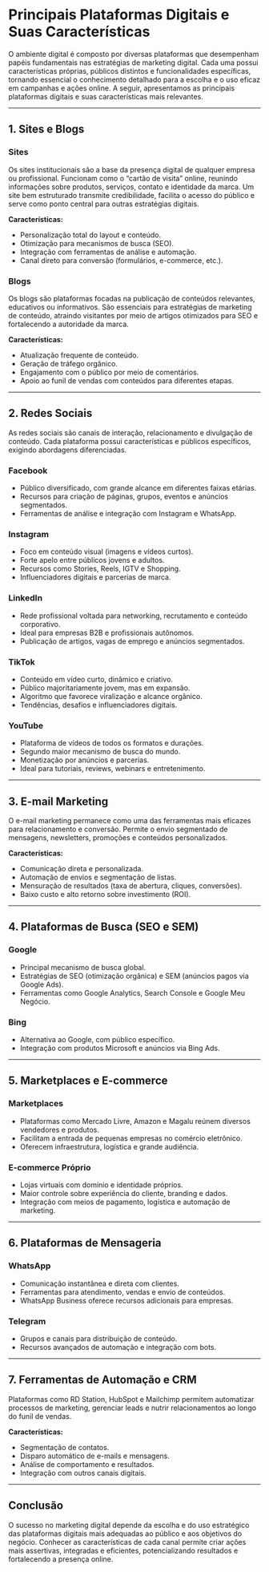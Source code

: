 
# Principais Plataformas Digitais e Suas Características

O ambiente digital é composto por diversas plataformas que desempenham papéis fundamentais nas estratégias de marketing digital. Cada uma possui características próprias, públicos distintos e funcionalidades específicas, tornando essencial o conhecimento detalhado para a escolha e o uso eficaz em campanhas e ações online. A seguir, apresentamos as principais plataformas digitais e suas características mais relevantes.

---

## 1. **Sites e Blogs**

### **Sites**
Os sites institucionais são a base da presença digital de qualquer empresa ou profissional. Funcionam como o “cartão de visita” online, reunindo informações sobre produtos, serviços, contato e identidade da marca. Um site bem estruturado transmite credibilidade, facilita o acesso do público e serve como ponto central para outras estratégias digitais.

**Características:**
- Personalização total do layout e conteúdo.
- Otimização para mecanismos de busca (SEO).
- Integração com ferramentas de análise e automação.
- Canal direto para conversão (formulários, e-commerce, etc.).

### **Blogs**
Os blogs são plataformas focadas na publicação de conteúdos relevantes, educativos ou informativos. São essenciais para estratégias de marketing de conteúdo, atraindo visitantes por meio de artigos otimizados para SEO e fortalecendo a autoridade da marca.

**Características:**
- Atualização frequente de conteúdo.
- Geração de tráfego orgânico.
- Engajamento com o público por meio de comentários.
- Apoio ao funil de vendas com conteúdos para diferentes etapas.

---

## 2. **Redes Sociais**

As redes sociais são canais de interação, relacionamento e divulgação de conteúdo. Cada plataforma possui características e públicos específicos, exigindo abordagens diferenciadas.

### **Facebook**
- Público diversificado, com grande alcance em diferentes faixas etárias.
- Recursos para criação de páginas, grupos, eventos e anúncios segmentados.
- Ferramentas de análise e integração com Instagram e WhatsApp.

### **Instagram**
- Foco em conteúdo visual (imagens e vídeos curtos).
- Forte apelo entre públicos jovens e adultos.
- Recursos como Stories, Reels, IGTV e Shopping.
- Influenciadores digitais e parcerias de marca.

### **LinkedIn**
- Rede profissional voltada para networking, recrutamento e conteúdo corporativo.
- Ideal para empresas B2B e profissionais autônomos.
- Publicação de artigos, vagas de emprego e anúncios segmentados.

### **TikTok**
- Conteúdo em vídeo curto, dinâmico e criativo.
- Público majoritariamente jovem, mas em expansão.
- Algoritmo que favorece viralização e alcance orgânico.
- Tendências, desafios e influenciadores digitais.

### **YouTube**
- Plataforma de vídeos de todos os formatos e durações.
- Segundo maior mecanismo de busca do mundo.
- Monetização por anúncios e parcerias.
- Ideal para tutoriais, reviews, webinars e entretenimento.

---

## 3. **E-mail Marketing**

O e-mail marketing permanece como uma das ferramentas mais eficazes para relacionamento e conversão. Permite o envio segmentado de mensagens, newsletters, promoções e conteúdos personalizados.

**Características:**
- Comunicação direta e personalizada.
- Automação de envios e segmentação de listas.
- Mensuração de resultados (taxa de abertura, cliques, conversões).
- Baixo custo e alto retorno sobre investimento (ROI).

---

## 4. **Plataformas de Busca (SEO e SEM)**

### **Google**
- Principal mecanismo de busca global.
- Estratégias de SEO (otimização orgânica) e SEM (anúncios pagos via Google Ads).
- Ferramentas como Google Analytics, Search Console e Google Meu Negócio.

### **Bing**
- Alternativa ao Google, com público específico.
- Integração com produtos Microsoft e anúncios via Bing Ads.

---

## 5. **Marketplaces e E-commerce**

### **Marketplaces**
- Plataformas como Mercado Livre, Amazon e Magalu reúnem diversos vendedores e produtos.
- Facilitam a entrada de pequenas empresas no comércio eletrônico.
- Oferecem infraestrutura, logística e grande audiência.

### **E-commerce Próprio**
- Lojas virtuais com domínio e identidade próprios.
- Maior controle sobre experiência do cliente, branding e dados.
- Integração com meios de pagamento, logística e automação de marketing.

---

## 6. **Plataformas de Mensageria**

### **WhatsApp**
- Comunicação instantânea e direta com clientes.
- Ferramentas para atendimento, vendas e envio de conteúdos.
- WhatsApp Business oferece recursos adicionais para empresas.

### **Telegram**
- Grupos e canais para distribuição de conteúdo.
- Recursos avançados de automação e integração com bots.

---

## 7. **Ferramentas de Automação e CRM**

Plataformas como RD Station, HubSpot e Mailchimp permitem automatizar processos de marketing, gerenciar leads e nutrir relacionamentos ao longo do funil de vendas.

**Características:**
- Segmentação de contatos.
- Disparo automático de e-mails e mensagens.
- Análise de comportamento e resultados.
- Integração com outros canais digitais.

---

## **Conclusão**

O sucesso no marketing digital depende da escolha e do uso estratégico das plataformas digitais mais adequadas ao público e aos objetivos do negócio. Conhecer as características de cada canal permite criar ações mais assertivas, integradas e eficientes, potencializando resultados e fortalecendo a presença online.
```
